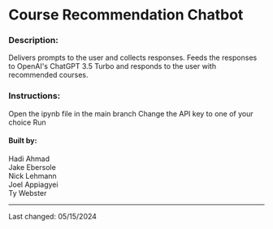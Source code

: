 # Course Recommendation Chatbot
### Description:
Delivers prompts to the user and collects responses. Feeds the responses to OpenAI's ChatGPT 3.5 Turbo and responds to the user with recommended courses.

### Instructions:
Open the ipynb file in the main branch
Change the API key to one of your choice
Run

#### Built by:
Hadi Ahmad\
Jake Ebersole\
Nick Lehmann\
Joel Appiagyei\
Ty Webster

-----------
Last changed: 05/15/2024
